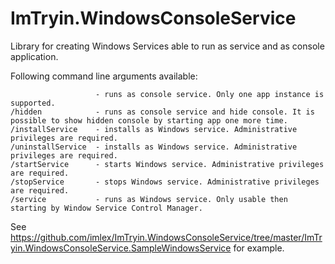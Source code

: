 # ImTryin.WindowsConsoleService
Library for creating Windows Services able to run as service and as console application.

Following command line arguments available:

                       - runs as console service. Only one app instance is supported.
    /hidden            - runs as console service and hide console. It is possible to show hidden console by starting app one more time.
    /installService    - installs as Windows service. Administrative privileges are required.
    /uninstallService  - installs as Windows service. Administrative privileges are required.
    /startService      - starts Windows service. Administrative privileges are required.
    /stopService       - stops Windows service. Administrative privileges are required.
    /service           - runs as Windows service. Only usable then starting by Window Service Control Manager.

See https://github.com/imlex/ImTryin.WindowsConsoleService/tree/master/ImTryin.WindowsConsoleService.SampleWindowsService for example.
